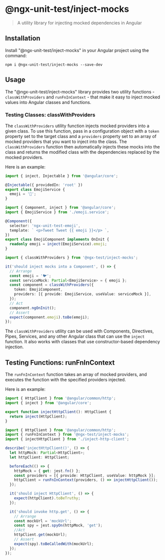 # @ngx-unit-test/inject-mocks

> A utility library for injecting mocked dependencies in Angular

## Installation

Install "@ngx-unit-test/inject-mocks" in your Angular project using the command:

`npm i @ngx-unit-test/inject-mocks --save-dev`

## Usage

The "@ngx-unit-test/inject-mocks" library provides two utility functions - `classWithProviders` and `runFnInContext` - that make it easy to inject mocked values into Angular classes and functions.

### Testing Classes: classWithProviders

The `classWithProviders` utility function injects mocked providers into a given class. To use this function, pass in a configuration object with a `token` property set to the target class and a `providers` property set to an array of mocked providers that you want to inject into the class. The `classWithProviders` function then automatically injects these mocks into the class and returns the modified class with the dependencies replaced by the mocked providers.

Here is an example:

```typescript
import { inject, Injectable } from '@angular/core';

@Injectable({ providedIn: 'root' })
export class EmojiService {
  emoji = '🐧';
}
```

```typescript
import { Component, inject } from '@angular/core';
import { EmojiService } from './emoji.service';

@Component({
  selector: 'ngx-unit-test-emoji',
  template: ` <p>Tweet Tweet {{ emoji }}</p> `,
})
export class EmojiComponent implements OnInit {
  readonly emoji = inject(EmojiService).emoji;
}
```

```typescript
import { classWithProviders } from '@ngx-test/inject-mocks';

it('should inject mocks into a Component', () => {
  // Arrange
  const emoji = '🐦';
  const serviceMock: Partial<EmojiService> = { emoji };
  const component = classWithProviders({
    token: EmojiComponent,
    providers: [{ provide: EmojiService, useValue: serviceMock }],
  });
  // Act
  component.ngOnInit();
  // Assert
  expect(component.emoji).toBe(emoji);
});
```

The `classWithProviders` utility can be used with Components, Directives, Pipes, Services, and any other Angular class that can use the `inject` function. It also works with classes that use constructor-based dependency injection.

## Testing Functions: runFnInContext

The `runFnInContext` function takes an array of mocked providers, and executes the function with the specified providers injected.

Here is an example:

```typescript
import { HttpClient } from '@angular/common/http';
import { inject } from '@angular/core';

export function injectHttpClient(): HttpClient {
  return inject(HttpClient);
}
```

```typescript
import { HttpClient } from '@angular/common/http';
import { runFnInContext } from '@ngx-test/inject-mocks';
import { injectHttpClient } from './inject-http-client';

describe('injectHttpClient()', () => {
  let httpMock: Partial<HttpClient>;
  let httpClient: HttpClient;

  beforeEach(() => {
    httpMock = { get: jest.fn() };
    const providers = [{ provide: HttpClient, useValue: httpMock }];
    httpClient = runFnInContext(providers, () => injectHttpClient());
  });

  it('should inject HttpClient', () => {
    expect(httpClient).toBeTruthy;
  });

  it('should invoke http.get', () => {
    // Arrange
    const mockUrl = 'mockUrl';
    const spy = jest.spyOn(httpMock, 'get');
    //Act
    httpClient.get(mockUrl);
    // Assert
    expect(spy).toBeCalledWith(mockUrl);
  });
});
```

